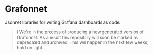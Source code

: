 # Grafonnet

Jsonnet libraries for writing Grafana dashboards as code.

> :information_source: We're in the process of producing a new generated version of
> Grafonnet. As a result this repository will soon be marked as deprecated and archived.
> This will happen in the next few weeks, hold on tight.
